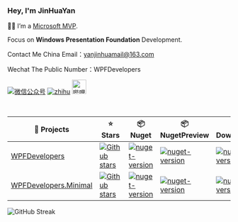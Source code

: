 <!--<img align="right" width="250px" src="https://mvp.microsoft.com/Content/Images/mvp-banner.png" />  -->

### Hey, I'm JinHuaYan
👨‍💻 I’m a [Microsoft MVP](https://mvp.microsoft.com/en-us/PublicProfile/5004941).                                               

Focus on <b>Windows Presentation Foundation</b> Development.

Contact Me China Email：yanjinhuamail@163.com

Wechat The Public Number：WPFDevelopers

<a href="https://mp.weixin.qq.com/mp/appmsgalbum?__biz=MzAwMzI4Nzc5Mg==&action=getalbum&album_id=1785824210196463617&scene=173&from_msgid=2647488877&from_itemidx=1&count=3&nolastread=1&uin=MjE2NjYzMDc1&key=c88249d6eb3dd7a7ac6fab23e3a2705107f1f78c183da6e7a0dd138aed3b4d2bd592ae78c3c69f39eb26dbf1b23a44503d2ad810c187263106e4fd744c36dfa496ba0c4ddad138aae279678f95550ff41fa12d5a3f54f5300448fcad73b3c1d89d1812fe8904f928df95002c2dff707ff51af87dcd7f821f5d229dc3f5136584&devicetype=Windows+10+x64&version=63080014&lang=zh_CN&ascene=7&acctmode=0&pass_ticket=PXEF%2FL69X6Rp8ZnSMo%2FGNqEI4HzPI%2FdsGgfRf7Fdg1k9DxsXiNf8IX7trt8MP8yi&fontgear=2"><img alt="微信公众号" src="https://mp.weixin.qq.com/misc/getico?location=-1&rand=0.39252722871304546&token=&lang=zh_CN"/></a>
<a href="https://www.zhihu.com/people/WPFDevelopers"><img alt="zhihu" src="https://static.zhihu.com/heifetz/favicon.ico"/></a>
<a href="https://b23.tv/8kERTIe"><img alt="哔哩哔哩" width="32" src="https://avatars.githubusercontent.com/u/12002442?s=200&v=4"/></a>


<br>

|  🎁 Projects   | ⭐ Stars  | 📦️ Nuget  | 📦️ NugetPreview  | ⬇️ Download |
|  ----  | ----  |----  |----  |----  |
| [WPFDevelopers](https://github.com/yanjinhuagood/WPFDevelopers)  | [![Github stars](https://img.shields.io/github/stars/WPFDevelopersOrg/WPFDevelopers)](https://github.com/yanjinhuagood/WPFDevelopers/stargazers) | <a href="https://www.nuget.org/packages/WPFDevelopers/"><img alt="nuget-version" src="https://img.shields.io/nuget/v/WPFDevelopers?color=%23409EF"/></a> | <a href="https://www.nuget.org/packages/WPFDevelopers/"><img alt="nuget-version" src="https://img.shields.io/nuget/vpre/WPFDevelopers"/></a>| <a href="https://www.nuget.org/packages/WPFDevelopers/"><img alt="nuget-version" src="https://img.shields.io/nuget/dt/WPFDevelopers?color=%23409EF"/></a> |
| [WPFDevelopers.Minimal](https://github.com/yanjinhuagood/WPFDevelopers.Minimal)   | [![Github stars](https://img.shields.io/github/stars/yanjinhuagood/WPFDevelopers.Minimal)](https://github.com/yanjinhuagood/WPFDevelopers.Minimal/stargazers) | <a href="https://www.nuget.org/packages/WPFDevelopers.Minimal/"><img alt="nuget-version" src="https://img.shields.io/nuget/v/WPFDevelopers.Minimal?color=%23409EF"/></a>|  <a href="https://www.nuget.org/packages/WPFDevelopers.Minimal/"><img alt="nuget-version" src="https://img.shields.io/nuget/vpre/WPFDevelopers.Minimal"></img></a>  | <a href="https://www.nuget.org/packages/WPFDevelopers.Minimal/"><img alt="nuget-version" src="https://img.shields.io/nuget/dt/WPFDevelopers.Minimal?color=%23409EF"/></a> |


![GitHub Streak](https://streak-stats.demolab.com?user=yanjinhuagood&locale=zh_Hans)

[^_^]:
      <div align="center">
      <img src="https://github.com/yanjinhuagood/yanjinhuagood/blob/master/coding.gif">
      </div>
